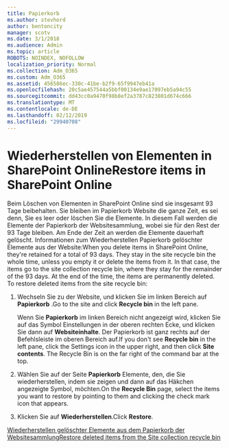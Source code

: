 ```yaml
---
title: Papierkorb
ms.author: stevhord
author: bentoncity
manager: scotv
ms.date: 3/1/2018
ms.audience: Admin
ms.topic: article
ROBOTS: NOINDEX, NOFOLLOW
localization_priority: Normal
ms.collection: Adm_O365
ms.custom: Adm_O365
ms.assetid: 456586ec-330c-41be-b2f9-65f9947eb41a
ms.openlocfilehash: 20c5ae457544a5bbf00134e9ae17097eb5a94c55
ms.sourcegitcommit: dd43cc0a9470f98b8ef2a3787c823801d674c666
ms.translationtype: MT
ms.contentlocale: de-DE
ms.lasthandoff: 02/12/2019
ms.locfileid: "29940708"
---
```

# <a name="restore-items-in-sharepoint-online"></a><span data-ttu-id="7ba41-102">Wiederherstellen von Elementen in SharePoint Online</span><span class="sxs-lookup"><span data-stu-id="7ba41-102">Restore items in SharePoint Online</span></span>

<span data-ttu-id="7ba41-p101">Beim Löschen von Elementen in SharePoint Online sind sie insgesamt 93 Tage beibehalten. Sie bleiben im Papierkorb Website die ganze Zeit, es sei denn, Sie es leer oder löschen Sie die Elemente. In diesem Fall werden die Elemente der Papierkorb der Websitesammlung, wobei sie für den Rest der 93 Tage bleiben. Am Ende der Zeit an werden die Elemente dauerhaft gelöscht. Informationen zum Wiederherstellen Papierkorb gelöschter Elemente aus der Website:</span><span class="sxs-lookup"><span data-stu-id="7ba41-p101">When you delete items in SharePoint Online, they're retained for a total of 93 days. They stay in the site recycle bin the whole time, unless you empty it or delete the items from it. In that case, the items go to the site collection recycle bin, where they stay for the remainder of the 93 days. At the end of the time, the items are permanently deleted. To restore deleted items from the site recycle bin:</span></span>
  
1. <span data-ttu-id="7ba41-108">Wechseln Sie zu der Website, und klicken Sie im linken Bereich auf **Papierkorb** .</span><span class="sxs-lookup"><span data-stu-id="7ba41-108">Go to the site and click **Recycle bin** in the left pane.</span></span> 
    
    <span data-ttu-id="7ba41-p102">Wenn Sie **Papierkorb** im linken Bereich nicht angezeigt wird, klicken Sie auf das Symbol Einstellungen in der oberen rechten Ecke, und klicken Sie dann auf **Websiteinhalte**. Der Papierkorb ist ganz rechts auf der Befehlsleiste im oberen Bereich auf.</span><span class="sxs-lookup"><span data-stu-id="7ba41-p102">If you don't see **Recycle bin** in the left pane, click the Settings icon in the upper right, and then click **Site contents**. The Recycle Bin is on the far right of the command bar at the top.</span></span>
    
2. <span data-ttu-id="7ba41-111">Wählen Sie auf der Seite **Papierkorb** Elemente, den, die Sie wiederherstellen, indem sie zeigen und dann auf das Häkchen angezeigte Symbol, möchten.</span><span class="sxs-lookup"><span data-stu-id="7ba41-111">On the **Recycle Bin** page, select the items you want to restore by pointing to them and clicking the check mark icon that appears.</span></span> 
    
3. <span data-ttu-id="7ba41-112">Klicken Sie auf **Wiederherstellen**.</span><span class="sxs-lookup"><span data-stu-id="7ba41-112">Click **Restore**.</span></span>
    
[<span data-ttu-id="7ba41-113">Wiederherstellen gelöschter Elemente aus dem Papierkorb der Websitesammlung</span><span class="sxs-lookup"><span data-stu-id="7ba41-113">Restore deleted items from the Site collection recycle bin</span></span>](https://go.microsoft.com/fwlink/?linkid=866439)
  

